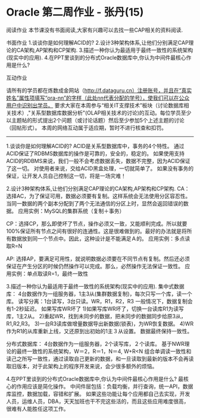 Oracle 第二周作业 - 张丹(15)
======================================================== 
阅读作业 本节课没有书面阅读,大家有兴趣可以去找一些CAP相关的资料阅读. 

书面作业 
1.谈谈你是如何理解ACID的? 
2.设计3种架构体系,让他们分别满足CAP理论的CA架构,AP架构和CP架构. 
3.描述一种你认为最适用于最终一致性的系统架构(现实中的应用). 
4.在PPT里谈到的分布式Oracle数据库中,你认为中间件最核心作用是什么? 


互动作业 

请所有的学员都在炼数成金网站（http://f.dataguru.cn）注册账号，并且在“真实姓名”属性项填写“ora-nn”的字样（此处nn代表分配的学号），使我们可以在公众用户中识别出学员。 要求大家在本周参与“相关IT支撑技术”板块（讨论数据库相关技术）,"关系型数据库数据分析"(OLAP相关技术的讨论)的互动。每位学员至少以主题帖的形式提出2个问题（或讨论话题）然后至少参加5个上述主题的讨论（回帖形式）。 本周的网络互动属于适应期，暂时不进行核查和扣罚。

------------------------------------------------
1.谈谈你是如何理解ACID的? 
ACID是关系型数据库中，事务的4个特性。
通过ACID保证了RDBMS数据库的操作是可靠的，安全的，稳定的。
如果使用支持ACID的RDBMS来说，我们一般不会考虑数据丢失，数据不完整，因为ACID保证了这一切。
对使用者来说，交给ACID黑盒处理，一切就简单了。
如果没有事务的保证，让开发人员自己控制这一切，将是一场灾难！


2.设计3种架构体系,让他们分别满足CAP理论的CA架构,AP架构和CP架构. 
CA：选择AC，为了保证可用，数据必须要有复制。这样系统会无法使用分区容忍性。当同一数据的两个副本分配到了两个无法通信的分区上时，显然会返回错误的数据。
应用实例：MySQL的集群系统（复制＋事务）

CP：选择CP，那么即使坏了节点，操作必须又一致，又能顺利完成。所以就要100%保证所有节点之间有很好的连通性。这是很难做到的。最好的办法就是将所有数据放到同一个节点中。因此，这种设计是不能满足Ａ的。
应用实例：多点读取R=N

AP: 选择AP，要满足可用性，就说明数据必须要在不同节点有复制。然后还必须保证在产生分区的时候仍然操作可以完成。那么，必然操作无法保证一致性。
应用实例：单点取读R=1，最终一致性


3.描述一种你认为最适用于最终一致性的系统架构(现实中的应用). 
集中式数据库：
4台数据作为一组服务器，1主3从(集群数据复制)，每次只写一个库，读一个库。
读写分离：1台读写，3台只读。WR，R1，R2，R3
一般情况下，数据复制会有1-2秒延迟。
如果写库WR坏了
1)如果写库WR坏了，切换一台读库R1为读写库，1主2从。
2)重起WR，找到未同步的数据，把未同步的数据同步给原3从，R1,R2,R3。
3)一台R3读库做增量数据导出新数据(锁表)，为WR恢复数据。
4)WR作为R1的从库重新上线，又还原到出初始的1主３从设置。
数据最终保持一致性。

分布式数据库：
4台数据作为一组服务器，2个读写库，２个读库。
基于NWR理论的最终一致性的系统架构，W＝2，R＝1，N＝4, W+R<N
组合单调读一致性和读己之所写一致性，通过读取自己更新的数据，和一旦读取到最新的版本不会再读取旧版本，对于此架构上的程序开发来说，会少很多额外的烦恼。


4.在PPT里谈到的分布式Oracle数据库中,你认为中间件最核心作用是什么?
最核心的作用应该是简化操作。
中间件层包括：负载均衡，并行查询，统一API，数据库监控，数据加载，容错和扩展。
如果这些功能让每个应用都自己去实现，开发人员，运维人员，DBA，天天加班也干不完这些活的，而且这些应用难度很高，很难有人能胜任这项工作。



